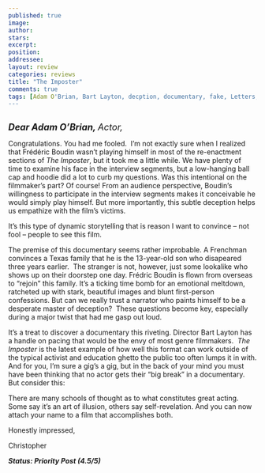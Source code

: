 ```yaml
---
published: true
image:
author: 
stars: 
excerpt: 
position: 
addressee: 
layout: review
categories: reviews
title: "The Imposter"
comments: true
tags: [Adam O'Brian, Bart Layton, decption, documentary, fake, Letters, narrator, netflix.ca, unreliable]
---
```

<div><p><span class="full-image-block ssNonEditable"><span><a href="/letters/2013/1/24/the-imposter.html"><img src="http://static.squarespace.com/static/5005f6bcc4aa41161b33e89e/5329cf1fe4b07c068ebf74de/5329cf1fe4b07c068ebf77a1/1359064892987/The%20Imposter.jpg" alt="" /></a></span></span></p>
<p><em><strong style="font-size:130%;">Dear Adam O&#8217;Brian, </strong><span style="font-size:130%;">Actor,</span></em></p>
<p>Congratulations. You had me fooled.&nbsp; I&rsquo;m not exactly sure when I realized that Fr&eacute;d&eacute;ric Boudin wasn&rsquo;t playing himself in most of the re-enactment sections of <em>The Imposter</em>, but it took me a little while. We have plenty of time to examine his face in the interview segments, but a low-hanging ball cap and hoodie did a lot to curb my questions. Was this intentional on the filmmaker&rsquo;s part? Of course! From an audience perspective, Boudin&rsquo;s willingness to participate in the interview segments makes it conceivable he would simply play himself. But more importantly, this subtle deception helps us empathize with the film&rsquo;s victims.</p>
<p>It&rsquo;s this type of dynamic storytelling that is reason I want to convince &ndash; not fool &ndash; people to see this film.</p>
<p>The premise of this documentary seems rather improbable. A Frenchman convinces a Texas family that he is the 13-year-old son who disapeared three years earlier.&nbsp; The stranger is not, however, just some lookalike who shows up on their doorstep one day. Fr&eacute;dric Boudin is flown from overseas to &ldquo;rejoin&rdquo; this family. It&rsquo;s a ticking time bomb for an emotional meltdown, ratcheted up with stark, beautiful images and blunt first-person confessions. But can we really trust a narrator who paints himself to be a desperate master of deception?&nbsp; These questions become key, especially during a major twist that had me gasp out loud.</p>
<p>It&rsquo;s a treat to discover a documentary this riveting. Director Bart Layton has a handle on pacing that would be the envy of most genre filmmakers.&nbsp; <em>The Imposter</em> is the latest example of how well this format can work outside of the typical activist and education ghetto the public too often lumps it in with. And for you, I&rsquo;m sure a gig&rsquo;s a gig, but in the back of your mind you must have been thinking that no actor gets their &ldquo;big break&rdquo; in a documentary. But consider this:</p>
<p>There are many schools of thought as to what constitutes great acting.&nbsp; Some say it&rsquo;s an art of illusion, others say self-revelation. And you can now attach your name to a film that accomplishes both.</p>
<p>Honestly impressed,&nbsp;</p>
<p>Christopher</p>
<p><strong><em>Status: Priority Post (4.5/5)</em></strong></p></div>
